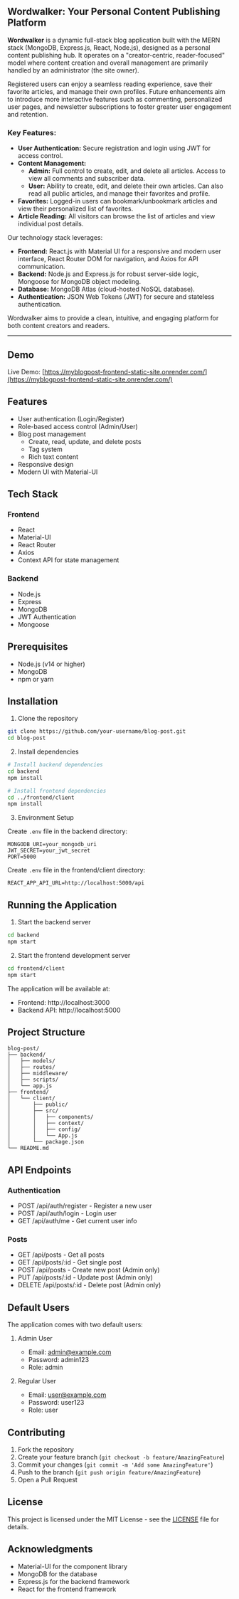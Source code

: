 ## Wordwalker: Your Personal Content Publishing Platform

**Wordwalker** is a dynamic full-stack blog application built with the MERN stack (MongoDB, Express.js, React, Node.js), designed as a personal content publishing hub. It operates on a "creator-centric, reader-focused" model where content creation and overall management are primarily handled by an administrator (the site owner). 

Registered users can enjoy a seamless reading experience, save their favorite articles, and manage their own profiles. Future enhancements aim to introduce more interactive features such as commenting, personalized user pages, and newsletter subscriptions to foster greater user engagement and retention.

### Key Features:
*   **User Authentication:** Secure registration and login using JWT for access control.
*   **Content Management:** 
    *   **Admin:** Full control to create, edit, and delete all articles. Access to view all comments and subscriber data.
    *   **User:** Ability to create, edit, and delete their own articles. Can also read all public articles, and manage their favorites and profile.
*   **Favorites:** Logged-in users can bookmark/unbookmark articles and view their personalized list of favorites.
*   **Article Reading:** All visitors can browse the list of articles and view individual post details.

Our technology stack leverages:
*   **Frontend:** React.js with Material UI for a responsive and modern user interface, React Router DOM for navigation, and Axios for API communication.
*   **Backend:** Node.js and Express.js for robust server-side logic, Mongoose for MongoDB object modeling.
*   **Database:** MongoDB Atlas (cloud-hosted NoSQL database).
*   **Authentication:** JSON Web Tokens (JWT) for secure and stateless authentication.

Wordwalker aims to provide a clean, intuitive, and engaging platform for both content creators and readers.

---

## Demo

Live Demo: [https://myblogpost-frontend-static-site.onrender.com/](https://myblogpost-frontend-static-site.onrender.com/)

## Features

- User authentication (Login/Register)
- Role-based access control (Admin/User)
- Blog post management
  - Create, read, update, and delete posts
  - Tag system
  - Rich text content
- Responsive design
- Modern UI with Material-UI

## Tech Stack

### Frontend
- React
- Material-UI
- React Router
- Axios
- Context API for state management

### Backend
- Node.js
- Express
- MongoDB
- JWT Authentication
- Mongoose

## Prerequisites

- Node.js (v14 or higher)
- MongoDB
- npm or yarn

## Installation

1. Clone the repository
```bash
git clone https://github.com/your-username/blog-post.git
cd blog-post
```

2. Install dependencies
```bash
# Install backend dependencies
cd backend
npm install

# Install frontend dependencies
cd ../frontend/client
npm install
```

3. Environment Setup

Create `.env` file in the backend directory:
```
MONGODB_URI=your_mongodb_uri
JWT_SECRET=your_jwt_secret
PORT=5000
```

Create `.env` file in the frontend/client directory:
```
REACT_APP_API_URL=http://localhost:5000/api
```

## Running the Application

1. Start the backend server
```bash
cd backend
npm start
```

2. Start the frontend development server
```bash
cd frontend/client
npm start
```

The application will be available at:
- Frontend: http://localhost:3000
- Backend API: http://localhost:5000

## Project Structure

```
blog-post/
├── backend/
│   ├── models/
│   ├── routes/
│   ├── middleware/
│   ├── scripts/
│   └── app.js
├── frontend/
│   └── client/
│       ├── public/
│       ├── src/
│       │   ├── components/
│       │   ├── context/
│       │   ├── config/
│       │   └── App.js
│       └── package.json
└── README.md
```

## API Endpoints

### Authentication
- POST /api/auth/register - Register a new user
- POST /api/auth/login - Login user
- GET /api/auth/me - Get current user info

### Posts
- GET /api/posts - Get all posts
- GET /api/posts/:id - Get single post
- POST /api/posts - Create new post (Admin only)
- PUT /api/posts/:id - Update post (Admin only)
- DELETE /api/posts/:id - Delete post (Admin only)

## Default Users

The application comes with two default users:

1. Admin User
   - Email: admin@example.com
   - Password: admin123
   - Role: admin

2. Regular User
   - Email: user@example.com
   - Password: user123
   - Role: user

## Contributing

1. Fork the repository
2. Create your feature branch (`git checkout -b feature/AmazingFeature`)
3. Commit your changes (`git commit -m 'Add some AmazingFeature'`)
4. Push to the branch (`git push origin feature/AmazingFeature`)
5. Open a Pull Request

## License

This project is licensed under the MIT License - see the [LICENSE](LICENSE) file for details.

## Acknowledgments

- Material-UI for the component library
- MongoDB for the database
- Express.js for the backend framework
- React for the frontend framework
